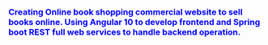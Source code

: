 <h3 style="color:blue;"> Creating Online book shopping commercial website to sell books online. Using Angular 10 to develop frontend and Spring boot REST full web services to handle backend operation.</h3>
